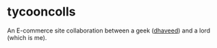 # tycooncolls
An E-commerce site collaboration between a geek ([dhaveed](https://github.com/dhaveed)) and a lord (which is me).
